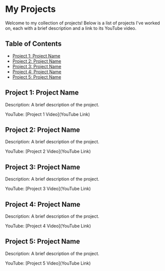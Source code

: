 # My Projects

Welcome to my collection of projects! Below is a list of projects I've worked on, each with a brief description and a link to its YouTube video.

## Table of Contents
- [Project 1: Project Name](#project-1-project-name)
- [Project 2: Project Name](#project-2-project-name)
- [Project 3: Project Name](#project-3-project-name)
- [Project 4: Project Name](#project-4-project-name)
- [Project 5: Project Name](#project-5-project-name)

## Project 1: Project Name
Description: A brief description of the project.

YouTube: [Project 1 Video](YouTube Link)

## Project 2: Project Name
Description: A brief description of the project.

YouTube: [Project 2 Video](YouTube Link)

## Project 3: Project Name
Description: A brief description of the project.

YouTube: [Project 3 Video](YouTube Link)

## Project 4: Project Name
Description: A brief description of the project.

YouTube: [Project 4 Video](YouTube Link)

## Project 5: Project Name
Description: A brief description of the project.

YouTube: [Project 5 Video](YouTube Link)
